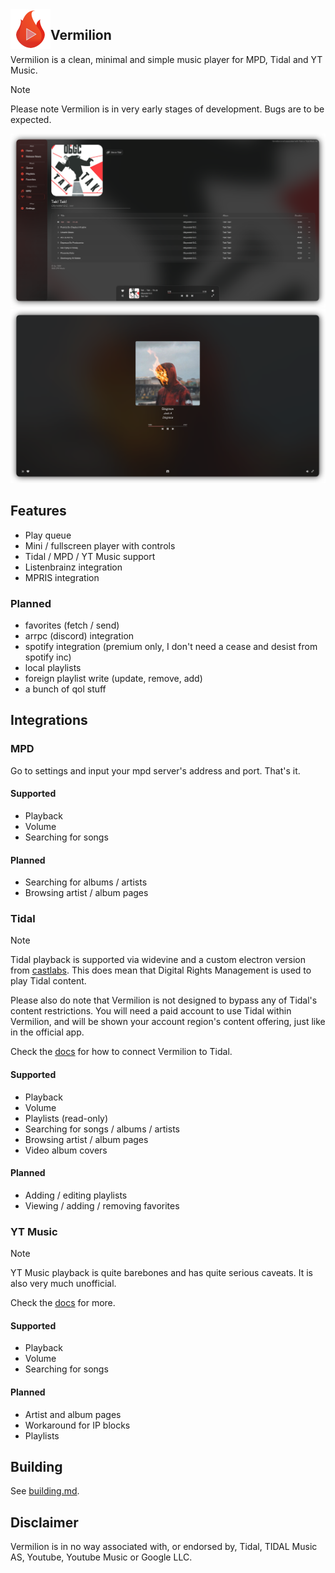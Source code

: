 <img align="left" style="width: 64px" src="assets/logo256.png">

## Vermilion

Vermilion is a clean, minimal and simple music player for MPD, Tidal and YT Music.

> [!NOTE]
> Please note Vermilion is in very early stages of development.
> Bugs are to be expected.


![](./assets/ui1.png) <br/>
![](./assets/ui2.png)


## Features

- Play queue
- Mini / fullscreen player with controls
- Tidal / MPD / YT Music support
- Listenbrainz integration
- MPRIS integration

### Planned

- favorites (fetch / send)
- arrpc (discord) integration
- spotify integration (premium only, I don't need a cease and desist from spotify inc)
- local playlists
- foreign playlist write (update, remove, add)
- a bunch of qol stuff

## Integrations

### MPD

Go to settings and input your mpd server's address and port. That's it.

#### Supported

- Playback
- Volume
- Searching for songs

#### Planned

- Searching for albums / artists
- Browsing artist / album pages

### Tidal

> [!NOTE]
> Tidal playback is supported via widevine and a custom electron version from [castlabs](https://github.com/castlabs/electron-releases).
> This does mean that Digital Rights Management is used to play Tidal content.
>
> Please also do note that Vermilion is not designed to bypass any of Tidal's content restrictions. You will need a paid account to use Tidal within Vermilion, and will be shown your account region's content offering, just like in the official app.

Check the [docs](./docs/Tidal.md) for how to connect Vermilion to Tidal.

#### Supported

- Playback
- Volume
- Playlists (read-only)
- Searching for songs / albums / artists
- Browsing artist / album pages
- Video album covers

#### Planned

- Adding / editing playlists
- Viewing / adding / removing favorites

### YT Music

> [!NOTE]
> YT Music playback is quite barebones and has quite serious caveats. It is also very much unofficial.
>
> Check the [docs](./docs/YTM.md) for more.

#### Supported

- Playback
- Volume
- Searching for songs

#### Planned

- Artist and album pages
- Workaround for IP blocks
- Playlists

## Building

See [building.md](./docs/Building.md).

## Disclaimer

Vermilion is in no way associated with, or endorsed by, Tidal, TIDAL Music AS, Youtube, Youtube Music or Google LLC.
